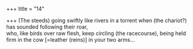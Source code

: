 +++
title = "14"

+++
(The steeds) going swiftly like rivers in a torrent when (the chariot?) has  sounded following their roar,  
who, like birds over raw flesh, keep circling (the racecourse), being held  firm in the cow [=leather (reins)] in your two arms...  